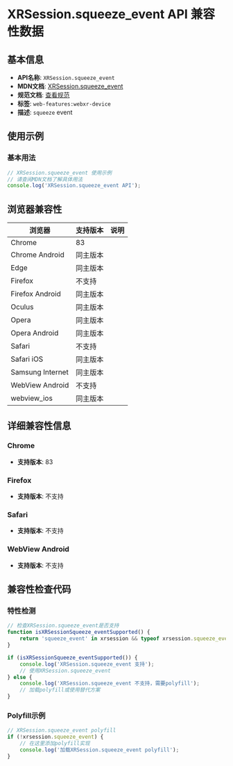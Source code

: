 # XRSession.squeeze_event API 兼容性数据

## 基本信息

- **API名称**: `XRSession.squeeze_event`
- **MDN文档**: [XRSession.squeeze_event](https://developer.mozilla.org/docs/Web/API/XRSession/squeeze_event)
- **规范文档**: [查看规范](https://immersive-web.github.io/webxr/#eventdef-xrsession-squeeze,https://immersive-web.github.io/webxr/#dom-xrsession-onsqueeze)
- **标签**: `web-features:webxr-device`
- **描述**: `squeeze` event

## 使用示例

### 基本用法

```javascript
// XRSession.squeeze_event 使用示例
// 请查阅MDN文档了解具体用法
console.log('XRSession.squeeze_event API');
```

## 浏览器兼容性

| 浏览器 | 支持版本 | 说明 |
|--------|----------|------|
| Chrome | 83 |  |
| Chrome Android | 同主版本 |  |
| Edge | 同主版本 |  |
| Firefox | 不支持 |  |
| Firefox Android | 同主版本 |  |
| Oculus | 同主版本 |  |
| Opera | 同主版本 |  |
| Opera Android | 同主版本 |  |
| Safari | 不支持 |  |
| Safari iOS | 同主版本 |  |
| Samsung Internet | 同主版本 |  |
| WebView Android | 不支持 |  |
| webview_ios | 同主版本 |  |

## 详细兼容性信息

### Chrome

- **支持版本**: 83

### Firefox

- **支持版本**: 不支持

### Safari

- **支持版本**: 不支持

### WebView Android

- **支持版本**: 不支持

## 兼容性检查代码

### 特性检测

```javascript
// 检查XRSession.squeeze_event是否支持
function isXRSessionSqueeze_eventSupported() {
    return 'squeeze_event' in xrsession && typeof xrsession.squeeze_event === 'function';
}

if (isXRSessionSqueeze_eventSupported()) {
    console.log('XRSession.squeeze_event 支持');
    // 使用XRSession.squeeze_event
} else {
    console.log('XRSession.squeeze_event 不支持，需要polyfill');
    // 加载polyfill或使用替代方案
}
```

### Polyfill示例

```javascript
// XRSession.squeeze_event polyfill
if (!xrsession.squeeze_event) {
    // 在这里添加polyfill实现
    console.log('加载XRSession.squeeze_event polyfill');
}
```

